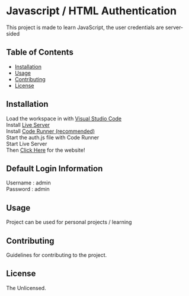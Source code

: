 # Javascript / HTML Authentication

This project is made to learn JavaScript, the user credentials are server-sided

## Table of Contents

- [Installation](#installation)
- [Usage](#usage)
- [Contributing](#contributing)
- [License](#license)

## Installation

Load the workspace in with [Visual Studio Code](https://code.visualstudio.com/)\
Install [Live Server](https://marketplace.visualstudio.com/items?itemName=ritwickdey.LiveServer)\
Install [Code Runner (recommended)](https://marketplace.visualstudio.com/items?itemName=formulahendry.code-runner)\
Start the auth.js file with Code Runner\
Start Live Server\
Then [Click Here](http://127.0.0.1:5500/JS/index.html) for the website!

## Default Login Information

Username : admin\
Password : admin

## Usage

Project can be used for personal projects / learning

## Contributing

Guidelines for contributing to the project.

## License

The Unlicensed.
